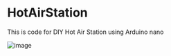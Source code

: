 # HotAirStation
This is code for DIY Hot Air Station using Arduino nano

![image](https://github.com/user-attachments/assets/9618c28b-88f7-4158-a696-49004f97d60b)

